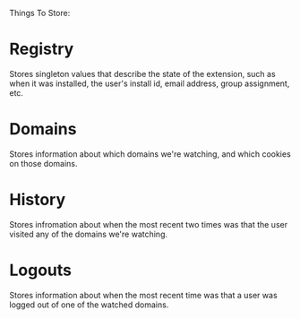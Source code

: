 Things To Store:

Registry
===
Stores singleton values that describe the state of the extension, such as
when it was installed, the user's install id, email address, group assignment,
etc.

Domains
===
Stores information about which domains we're watching, and which cookies on
those domains.

History
===
Stores infromation about when the most recent two times was that the user
visited any of the domains we're watching.

Logouts
===
Stores information about when the most recent time was that a user was logged
out of one of the watched domains.
